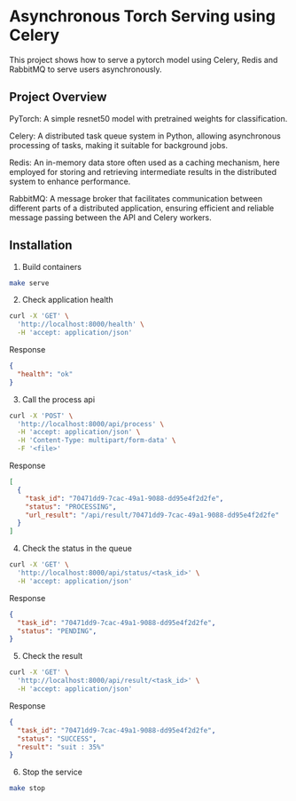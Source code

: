 # Asynchronous Torch Serving using Celery

This project shows how to serve a pytorch model using Celery, Redis and RabbitMQ to serve users asynchronously.


## Project Overview

PyTorch: A simple resnet50 model with pretrained weights for classification.

Celery: A distributed task queue system in Python, allowing asynchronous processing of tasks, making it suitable for background jobs.

Redis: An in-memory data store often used as a caching mechanism, here employed for storing and retrieving intermediate results in the distributed system to enhance performance.

RabbitMQ: A message broker that facilitates communication between different parts of a distributed application, ensuring efficient and reliable message passing between the API and Celery workers.

## Installation

1. Build containers

```bash
make serve
```

2. Check application health
```bash
curl -X 'GET' \
  'http://localhost:8000/health' \
  -H 'accept: application/json'
```

Response 
```json
{
  "health": "ok"
}

```

3. Call the process api
```bash
curl -X 'POST' \
  'http://localhost:8000/api/process' \
  -H 'accept: application/json' \
  -H 'Content-Type: multipart/form-data' \
  -F '<file>'
```

Response 
```json
[
  {
    "task_id": "70471dd9-7cac-49a1-9088-dd95e4f2d2fe",
    "status": "PROCESSING",
    "url_result": "/api/result/70471dd9-7cac-49a1-9088-dd95e4f2d2fe"
  }
]

```

4. Check the status in the queue
```bash
curl -X 'GET' \
  'http://localhost:8000/api/status/<task_id>' \
  -H 'accept: application/json'
```

Response 
```json
{
  "task_id": "70471dd9-7cac-49a1-9088-dd95e4f2d2fe",
  "status": "PENDING",
}
```

5. Check the result
```bash
curl -X 'GET' \
  'http://localhost:8000/api/result/<task_id>' \
  -H 'accept: application/json'
```

Response 
```json
{
  "task_id": "70471dd9-7cac-49a1-9088-dd95e4f2d2fe",
  "status": "SUCCESS",
  "result": "suit : 35%"
}
```

6. Stop the service

```bash
make stop
```
